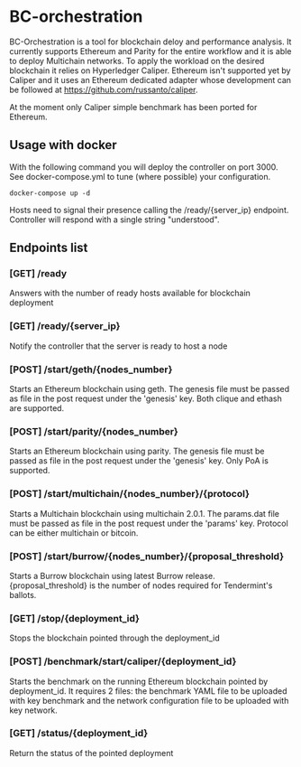 # BC-orchestration
BC-Orchestration is a tool for blockchain deloy and performance analysis. It currently supports Ethereum and Parity for the entire workflow and it is able to deploy Multichain networks.
To apply the workload on the desired blockchain it relies on Hyperledger Caliper. Ethereum isn't supported yet by Caliper and it uses an Ethereum dedicated adapter whose development can be followed at https://github.com/russanto/caliper.

At the moment only Caliper simple benchmark has been ported for Ethereum.

## Usage with docker
With the following command you will deploy the controller on port 3000. See docker-compose.yml to tune (where possible) your configuration.
```
docker-compose up -d
```
Hosts need to signal their presence calling the /ready/{server_ip} endpoint. Controller will respond with a single string "understood".

## Endpoints list
### [GET] /ready
Answers with the number of ready hosts available for blockchain deployment
### [GET] /ready/{server_ip}
Notify the controller that the server is ready to host a node
### [POST] /start/geth/{nodes_number}
Starts an Ethereum blockchain using geth. The genesis file must be passed as file in the post request under the 'genesis' key. Both clique and ethash are supported.
### [POST] /start/parity/{nodes_number}
Starts an Ethereum blockchain using parity. The genesis file must be passed as file in the post request under the 'genesis' key. Only PoA is supported.
### [POST] /start/multichain/{nodes_number}/{protocol}
Starts a Multichain blockchain using multichain 2.0.1. The params.dat file must be passed as file in the post request under the 'params' key. Protocol can be either multichain or bitcoin.
### [POST] /start/burrow/{nodes_number}/{proposal_threshold}
Starts a Burrow blockchain using latest Burrow release. {proposal_threshold} is the number of nodes required for Tendermint's ballots.
### [GET] /stop/{deployment_id}
Stops the blockchain pointed through the deployment_id
### [POST] /benchmark/start/caliper/{deployment_id}
Starts the benchmark on the running Ethereum blockchain pointed by deployment_id. It requires 2 files: the benchmark YAML file to be uploaded with key benchmark and the network configuration file to be uploaded with key network.
### [GET] /status/{deployment_id}
Return the status of the pointed deployment
